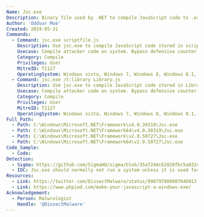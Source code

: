 ```yaml
---
Name: Jsc.exe
Description: Binary file used by .NET to compile JavaScript code to .exe or .dll format
Author: 'Oddvar Moe'
Created: 2019-05-31
Commands:
  - Command: jsc.exe scriptfile.js
    Description: Use jsc.exe to compile JavaScript code stored in scriptfile.js and output scriptfile.exe.
    Usecase: Compile attacker code on system. Bypass defensive counter measures.
    Category: Compile
    Privileges: User
    MitreID: T1127
    OperatingSystem: Windows vista, Windows 7, Windows 8, Windows 8.1, Windows 10, Windows 11
  - Command: jsc.exe /t:library Library.js
    Description: Use jsc.exe to compile JavaScript code stored in Library.js and output Library.dll.
    Usecase: Compile attacker code on system. Bypass defensive counter measures.
    Category: Compile
    Privileges: User
    MitreID: T1127
    OperatingSystem: Windows vista, Windows 7, Windows 8, Windows 8.1, Windows 10, Windows 11
Full_Path:
  - Path: C:\Windows\Microsoft.NET\Framework\v4.0.30319\Jsc.exe
  - Path: C:\Windows\Microsoft.NET\Framework64\v4.0.30319\Jsc.exe
  - Path: C:\Windows\Microsoft.NET\Framework\v2.0.50727\Jsc.exe
  - Path: C:\Windows\Microsoft.NET\Framework64\v2.0.50727\Jsc.exe
Code_Sample:
  - Code:
Detection:
  - Sigma: https://github.com/SigmaHQ/sigma/blob/35a7244c62820fbc5a832e50b1e224ac3a1935da/rules/windows/process_creation/proc_creation_win_lolbin_jsc.yml
  - IOC: Jsc.exe should normally not run a system unless it is used for development.
Resources:
  - Link: https://twitter.com/DissectMalware/status/998797808907046913
  - Link: https://www.phpied.com/make-your-javascript-a-windows-exe/
Acknowledgement:
  - Person: Malwrologist
    Handle: '@DissectMalware'
---
```

